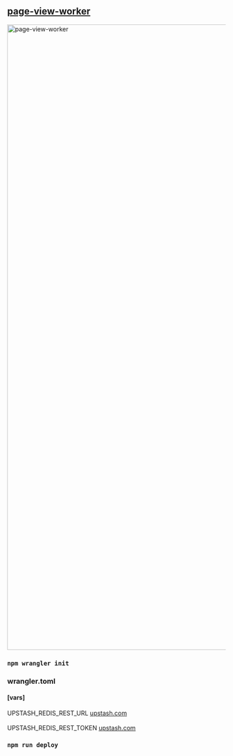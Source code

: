 ## <a href="https://cf-worker.jessejesse.workers.dev/">page-view-worker</a>
<img width="1440" alt="page-view-worker" src="https://github.com/sudo-self/page-view-worker/assets/119916323/f740e2ad-5bb2-40ec-aa1a-c45f2309d32f"><br>
### <code>npm wrangler init</code><br>
### wrangler.toml<br>
#### [vars]<br>
UPSTASH_REDIS_REST_URL&nbsp;<a href="https://upstash.com">upstash.com</a><br><br>
UPSTASH_REDIS_REST_TOKEN&nbsp;<a href="https://upstash.com">upstash.com</a><br>
### <code>npm run deploy</code><br>

